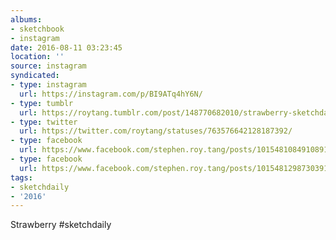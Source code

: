 ```yaml
---
albums:
- sketchbook
- instagram
date: 2016-08-11 03:23:45
location: ''
source: instagram
syndicated:
- type: instagram
  url: https://instagram.com/p/BI9ATq4hY6N/
- type: tumblr
  url: https://roytang.tumblr.com/post/148770682010/strawberry-sketchdaily
- type: twitter
  url: https://twitter.com/roytang/statuses/763576642128187392/
- type: facebook
  url: https://www.facebook.com/stephen.roy.tang/posts/10154810849108912:2
- type: facebook
  url: https://www.facebook.com/stephen.roy.tang/posts/10154812987303912
tags:
- sketchdaily
- '2016'
---
```


Strawberry #sketchdaily